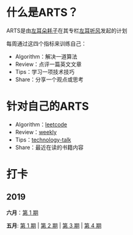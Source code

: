 # 什么是ARTS？
ARTS是由[左耳朵耗子](http://weibo.com/haoel?s=6cm7D0)在其专栏[左耳听风](https://time.geekbang.org/column/48)发起的计划

每周通过这四个指标来训练自己：
* Algorithm：解决一道算法
* Review：点评一篇英文文章
* Tips：学习一项技术技巧
* Share：分享一个观点或思考

# 针对自己的ARTS
* Algorithm：[leetcode](https://github.com/azl397985856/leetcode)
* Review：[weekly](https://github.com/ruanyf/weekly)
* Tips：[technology-talk](https://github.com/aalansehaiyang/technology-talk)
* Share：最近在读的书籍内容

# 打卡

## 2019
**六月**：[第 1 期](./arts-5/README.md)

**五月**: [第 1 期](./arts-1/README.md) | [第 2 期](./arts-2/README.md) | [第 3 期](./arts-3/README.md) | [第 4 期](./arts-4/README.md)
